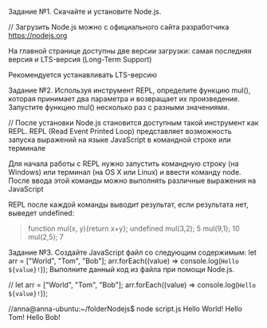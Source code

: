 Задание №1.
Скачайте и установите Node.js.

// Загрузить Node.js можно с официального сайта разработчика
https://nodejs.org

На главной странице доступны две версии загрузки: самая последняя
версия и LTS-версия (Long-Term Support)

Рекомендуется устанавливать LTS-версию

Задание №2.
Используя инструмент REPL, определите функцию mul(), которая принимает
два параметра и возвращает их произведение.
Запустите функцию mul() несколько раз с разными значениями.

// После установки Node.js становится доступным такой инструмент как
REPL. REPL (Read Event Printed Loop) представляет возможность
запуска выражений на языке JavaScript в командной строке или терминале

Для начала работы с REPL нужно запустить командную строку (на
Windows) или терминал (на OS X или Linux) и ввести команду node.
После ввода этой команды можно выполнять различные выражения на
JavaScript

REPL после каждой команды выводит результат, если результата нет,
выведет undefined:
> function mul(x, y){return x+y};
undefined
> mul(3,2);
5
> mul(9,1);
10
> mul(2,5);
7

Задание №3.
Создайте JavaScript файл со следующим содержимым:
let arr = [&quot;World&quot;, &quot;Tom&quot;, &quot;Bob&quot;];
arr.forEach((value) =&gt; console.log(`Hello ${value}!`));
Выполните данный код из файла при помощи Node.js.


//
let arr = ["World", "Tom", "Bob"];
arr.forEach((value) => console.log(`Hello ${value}!`));

//anna@anna-ubuntu:~/folderNodejs$ node script.js
Hello World!
Hello Tom!
Hello Bob!